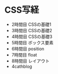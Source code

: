 # CSS写経

- 2時間目 CSSの基礎1
- 3時間目 CSSの基礎2
- 4時間目 CSSの基礎3
- 5時間目 ボックス要素
- 6時間目 position
- 7時間目 float
- 8時間目 レイアウト
- 4cathblog
